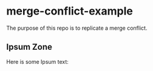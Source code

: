 # merge-conflict-example
The purpose of this repo is to replicate a merge conflict. 

## Ipsum Zone 
Here is some Ipsum text: 
